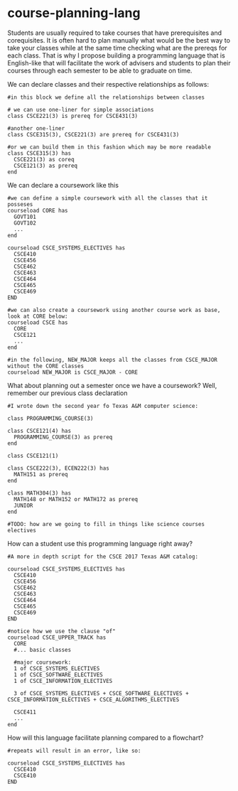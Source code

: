 # course-planning-lang

Students are usually required to take courses that have prerequisites and corequisites. It is often hard to plan manually what would be the best way to take your classes while at the same time checking what are the prereqs for each class. That is why I propose building a programming language that is English-like that will facilitate the work of advisers and students to plan their courses through each semester to be able to graduate on time.

We can declare classes and their respective relationships as follows:

```
#in this block we define all the relationships between classes

# we can use one-liner for simple associations
class CSCE221(3) is prereq for CSCE431(3)

#another one-liner
class CSCE315(3), CSCE221(3) are prereq for CSCE431(3)

#or we can build them in this fashion which may be more readable
class CSCE315(3) has
  CSCE221(3) as coreq
  CSCE121(3) as prereq
end

```

We can declare a coursework like this
```
#we can define a simple coursework with all the classes that it posseses
courseload CORE has
  GOVT101
  GOVT102
  ...
end

courseload CSCE_SYSTEMS_ELECTIVES has
  CSCE410
  CSCE456
  CSCE462
  CSCE463
  CSCE464
  CSCE465
  CSCE469
END

#we can also create a coursework using another course work as base, look at CORE below:
courseload CSCE has
  CORE
  CSCE121  
  ...
end

#in the following, NEW_MAJOR keeps all the classes from CSCE_MAJOR without the CORE classes 
courseload NEW_MAJOR is CSCE_MAJOR - CORE

```

What about planning out a semester once we have a coursework? Well, remember our previous class declaration
```
#I wrote down the second year fo Texas A&M computer science:

class PROGRAMMING_COURSE(3)

class CSCE121(4) has
  PROGRAMMING_COURSE(3) as prereq
end

class CSCE121(1)

class CSCE222(3), ECEN222(3) has
  MATH151 as prereq
end

class MATH304(3) has
  MATH148 or MATH152 or MATH172 as prereq
  JUNIOR
end

#TODO: how are we going to fill in things like science courses electives

```

How can a student use this programming language right away?

```
#A more in depth script for the CSCE 2017 Texas A&M catalog:

courseload CSCE_SYSTEMS_ELECTIVES has
  CSCE410
  CSCE456
  CSCE462
  CSCE463
  CSCE464
  CSCE465
  CSCE469
END

#notice how we use the clause "of"
courseload CSCE_UPPER_TRACK has
  CORE
  #... basic classes
  
  #major coursework:
  1 of CSCE_SYSTEMS_ELECTIVES
  1 of CSCE_SOFTWARE_ELECTIVES
  1 of CSCE_INFORMATION_ELECTIVES
  
  3 of CSCE_SYSTEMS_ELECTIVES + CSCE_SOFTWARE_ELECTIVES + CSCE_INFORMATION_ELECTIVES + CSCE_ALGORITHMS_ELECTIVES
  
  CSCE411
  ...
end

```

How will this language facilitate planning compared to a flowchart?



```
#repeats will result in an error, like so:

courseload CSCE_SYSTEMS_ELECTIVES has
  CSCE410
  CSCE410
END


```
